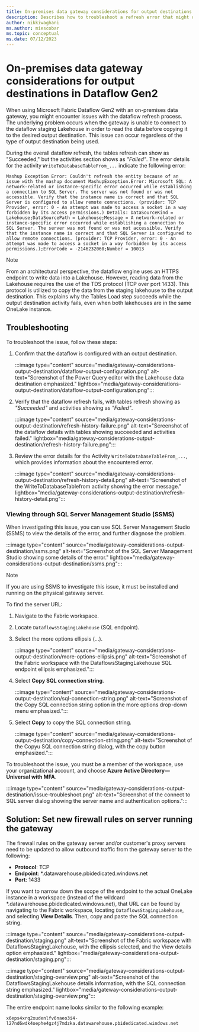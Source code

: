 ```yaml
---
title: On-premises data gateway considerations for output destinations in Dataflow Gen2
description: Describes how to troubleshoot a refresh error that might occur when trying to access an output destination through an on-premises data gateway.
author: nikkiwaghani
ms.author: miescobar
ms.topic: conceptual
ms.date: 07/12/2023
---
```


# On-premises data gateway considerations for output destinations in Dataflow Gen2

When using Microsoft Fabric Dataflow Gen2 with an on-premises data gateway, you might encounter issues with the dataflow refresh process. The underlying problem occurs when the gateway is unable to connect to the dataflow staging Lakehouse in order to read the data before copying it to the desired output destination. This issue can occur regardless of the type of output destination being used.

During the overall dataflow refresh, the tables refresh can show as "Succeeded," but the activities section shows as *"Failed"*. The error details for the activity `WriteToDatabaseTableFrom_...` indicate the following error:

```Mashup Exception Error: Couldn't refresh the entity because of an issue with the mashup document MashupException.Error: Microsoft SQL: A network-related or instance-specific error occurred while establishing a connection to SQL Server. The server was not found or was not accessible. Verify that the instance name is correct and that SQL Server is configured to allow remote connections. (provider: TCP Provider, error: 0 - An attempt was made to access a socket in a way forbidden by its access permissions.) Details: DataSourceKind = Lakehouse;DataSourcePath = Lakehouse;Message = A network-related or instance-specific error occurred while establishing a connection to SQL Server. The server was not found or was not accessible. Verify that the instance name is correct and that SQL Server is configured to allow remote connections. (provider: TCP Provider, error: 0 - An attempt was made to access a socket in a way forbidden by its access permissions.);ErrorCode = -2146232060;Number = 10013```

>[!NOTE]
>From an architectural perspective, the dataflow engine uses an HTTPS endpoint to write data into a Lakehouse. However, reading data from the Lakehouse requires the use of the TDS protocol (TCP over port 1433). This protocol is utilized to copy the data from the staging lakehouse to the output destination. This explains why the Tables Load step succeeds while the output destination activity fails, even when both lakehouses are in the same OneLake instance.

## Troubleshooting

To troubleshoot the issue, follow these steps:

1. Confirm that the dataflow is configured with an output destination.

   :::image type="content" source="media/gateway-considerations-output-destination/dataflow-output-configuration.png" alt-text="Screenshot of the Power Query editor with the Lakehouse data destination emphasized." lightbox="media/gateway-considerations-output-destination/dataflow-output-configuration.png":::

2. Verify that the dataflow refresh fails, with tables refresh showing as *"Succeeded"* and activities showing as *"Failed"*.

   :::image type="content" source="media/gateway-considerations-output-destination/refresh-history-failure.png" alt-text="Screenshot of the dataflow details with tables showing succeeded and activities failed." lightbox="media/gateway-considerations-output-destination/refresh-history-failure.png":::

3. Review the error details for the Activity `WriteToDatabaseTableFrom_...`, which provides information about the encountered error.

   :::image type="content" source="media/gateway-considerations-output-destination/refresh-history-detail.png" alt-text="Screenshot of the WriteToDatabaseTablefrom activity showing the error message." lightbox="media/gateway-considerations-output-destination/refresh-history-detail.png":::

### Viewing through SQL Server Management Studio (SSMS)

When investigating this issue, you can use SQL Server Management Studio (SSMS) to view the details of the error, and further diagnose the problem.

:::image type="content" source="media/gateway-considerations-output-destination/ssms.png" alt-text="Screenshot of the SQL Server Management Studio showing some details of the error." lightbox="media/gateway-considerations-output-destination/ssms.png":::

>[!NOTE]
>If you are using SSMS to investigate this issue, it must be installed and running on the physical gateway server.

To find the server URL:

1. Navigate to the Fabric workspace.
1. Locate `DataflowsStagingLakehouse` (SQL endpoint).
1. Select the more options ellipsis (...).

   :::image type="content" source="media/gateway-considerations-output-destination/more-options-ellipsis.png" alt-text="Screenshot of the Fabric workspace with the DataflowsStagingLakehouse SQL endpoint ellipsis emphasized.":::

1. Select **Copy SQL connection string**.

   :::image type="content" source="media/gateway-considerations-output-destination/sql-connection-string.png" alt-text="Screenshot of the Copy SQL connection string option in the more options drop-down menu emphasized.":::

1. Select **Copy** to copy the SQL connection string.

   :::image type="content" source="media/gateway-considerations-output-destination/copy-connection-string.png" alt-text="Screenshot of the Copyu SQL connection string dialog, with the copy button emphasized.":::

To troubleshoot the issue, you must be a member of the workspace, use your organizational account, and choose **Azure Active Directory&mdash;Universal with MFA**.

:::image type="content" source="media/gateway-considerations-output-destination/issue-troubleshoot.png" alt-text="Screenshot of the connect to SQL server dialog showing the server name and authentication options.":::

## Solution: Set new firewall rules on server running the gateway

The firewall rules on the gateway server and/or customer's proxy servers need to be updated to allow outbound traffic from the gateway server to the following:

* **Protocol**: TCP
* **Endpoint**: *.datawarehouse.pbidedicated.windows.net
* **Port**: 1433

If you want to narrow down the scope of the endpoint to the actual OneLake instance in a workspace (instead of the wildcard *.datawarehouse.pbidedicated.windows.net), that URL can be found by navigating to the Fabric workspace, locating `DataflowsStagingLakehouse`, and selecting **View Details**. Then, copy and paste the SQL connection string.

:::image type="content" source="media/gateway-considerations-output-destination/staging.png" alt-text="Screenshot of the Fabric workspace with DataflowsStagingLakehouse, with the ellipsis selected, and the View details option emphasized." lightbox="media/gateway-considerations-output-destination/staging.png":::

:::image type="content" source="media/gateway-considerations-output-destination/staging-overview.png" alt-text="Screenshot of the DataflowsStagingLakehouse details information, with the SQL connection string emphasized." lightbox="media/gateway-considerations-output-destination/staging-overview.png":::

The entire endpoint name looks similar to the following example:

`x6eps4xrq2xudenlfv6naeo3i4-l27nd6wdk4oephe4gz4j7mdzka.datawarehouse.pbidedicated.windows.net`
